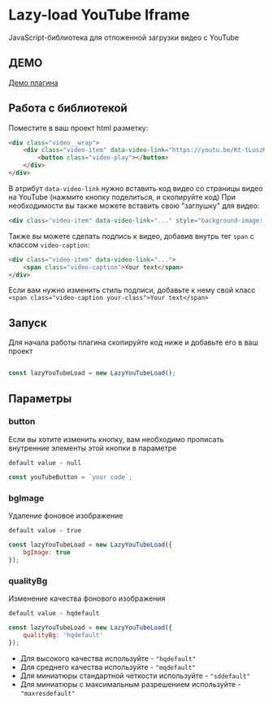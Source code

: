 # Lazy-load YouTube Iframe
JavaScript-библиотека для отложенной загрузки видео с YouTube


## ДЕМО
 [Демо плагина](https://emorozov.top/app/youtube-iframe/ )

## Работа с библиотекой
Поместите в ваш проект html разметку:
```html
<div class="video__wrap">
    <div class="video-item" data-video-link="https://youtu.be/Kt-tLuszKBA">
        <button class="video-play"></button>
    </div>
</div>
```
В атрибут `data-video-link` нужно вставить код видео со страницы видео на YouTube (нажмите кнопку поделиться, и скопируйте код)
При необходимости вы также можете вставить свою "заглушку" для видео:
```html 
<div class="video-item" data-video-link="..." style="background-image: url (img/intro.png);">
```

Также вы можете сделать подпись к видео, добавив внутрь тег `span` с классом `video-caption`:
```html 
<div class="video-item" data-video-link="...">
    <span class="video-caption">Your text</span>
</div>
```
Если вам нужно изменить стиль подписи, добавьте к нему свой класс `<span class="video-caption your-class">Your text</span>`

## Запуск
Для начала работы плагина скопируйте код ниже и добавьте его в ваш проект
```javascript

const lazyYouTubeLoad = new LazyYouTubeLoad();
```

## Параметры

### button

Если вы хотите изменить кнопку, вам необходимо прописать внутренние элементы этой кнопки в параметре

`default value - null`
```javascript
const youTubeButton = `your code`;
```

### bgImage

Удаление фоновое изображение

`default value - true`
```javascript
const lazyYouTubeLoad = new LazyYouTubeLoad({
    bgImage: true
});
```

### qualityBg

Изменение качества фонового изображения

`default value - hqdefault`
```javascript
const lazyYouTubeLoad = new LazyYouTubeLoad({
    qualityBg: 'hqdefault'
});
```
+ Для высокого качества используйте - `"hqdefault"`
+ Для среднего качества используйте - `"mqdefault"`
+ Для миниатюры стандартной четкости используйте - `"sddefault"`
+ Для миниатюры с максимальным разрешением используйте - `"maxresdefault"`

